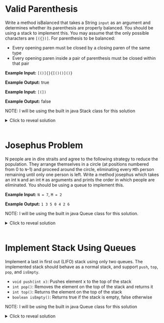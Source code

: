# Valid Parenthesis
Write a method isBalanced that takes a String `input` as an argument and determines whether its parenthesis are properly balanced. You should be using a stack to implement this. You may assume that the only possible characters are `[({})]`. For parenthesis to be balanced:

- Every opening paren must be closed by a closing paren of the same type
- Every opening paren inside a pair of parenthesis must be closed within that pair

**Example Input:** `[()]{}{[()()]()}`

**Example Output:** true

**Example Input:** `[(])`

**Example Output:** false

NOTE: I will be using the built in java Stack class for this solution

<details>
<summary>Click to reveal solution</summary>

# Solution
Iterate over the characters in the given string. When an open paren is encountered, push it to the stack. When a closing paren is encountered, pop the top element from the stack, and if the parenthesis don't match up, the parenthesis aren't balanced. If the stack is empty by the end of the string, return true. Otherwise, return false. The stack ensures that the most recently added open paren must be closed before anything else can be closed, and if it is empty at the end every open paren has been closed. 

```java
public static boolean isBalanced(String input) {
    char[] parens = input.toCharArray();
    Stack<Character> s = new Stack<Character>();
    
    //Iterate through every character in the input string
    for (char c : parens) {
        //If open paren, push to the stack
        if (c == '[' || c == '(' || c == '{') {
            s.push(c);
        }
        //If closing paren
        else {
            //If I can't pop an element, unbalanced
            if (s.isEmpty()) return false;

            //Pop the top off the stack
            char open = s.pop();

            //If the closing doesn't match the top of the stack, unbalanced
            if (open == '[' && c != ']') return false;
            if (open == '(' && c != ')') return false;
            if (open == '{' && c != '}') return false;
        }
    }

    //If we make it through the loop and stack is empty, return true
    return s.isEmpty();
}
```
Since pushing and popping from the stack is O(1) and we iterated through the input string once, the runtime of this method is O(n) where n is the number of characters in the string. Since I created a new stack which might potentially be filled with n elements, the space complexity is O(n).
</details>
<br>

# Josephus Problem
N people are in dire straits and agree to the following strategy to reduce the population. They arrange themselves in a circle (at positions numbered from 0 to `N`–1) and proceed around the circle, eliminating every `M`th person remaining until only one person is left. Write a method josephus which takes an int `N` and an int `M` as arguments and prints the order in which people are eliminated. You should be using a queue to implement this.

**Example Input:** `N = 7`, `M = 2`

**Example Output:** `1 3 5 0 4 2 6`

NOTE: I will be using the built in java Queue class for this solution.

<details>
<summary>Click to reveal solution</summary>

## Solution
Fill a queue with the numbers from 0 to `N`-1. The queue will represent the people who are yet to be eliminated. Then, continue the following process until the queue is empty. Remove `M`-1 people from the queue, but immediately enqueue them again since they are not eliminated. Then remove the next person, print out their number, and do not enqueue them, since they are now eliminated. 

```java
public static void josephus(int N, int M) {
    Queue<Integer> q = new LinkedList<Integer>();

    for (int i = 0; i < N; i++) q.add(i);

    while (!q.isEmpty()) {
        for (int i = 0; i < M-1; i++) q.add(q.remove());

        System.out.print(q.remove() + " ");
    }
}
```
Since this solution starts with N people and does M dequeues for every one person eliminated, the runtime is O(NM). Since the maximum size of the queue is N, the space complexity is O(N).
</details>
<br>

# Implement Stack Using Queues

Implement a last in first out (LIFO) stack using only two queues. The implemented stack should behave as a normal stack, and support `push`, `top`, `pop`, and `isEmpty`.

- `void push(int x)`: Pushes element x to the top of the stack
- `int pop()`: Removes the element on the top of the stack and returns it
- `int top()`: Returns the element on the top of the stack
- `boolean isEmpty()`: Returns true if the stack is empty, false otherwise

NOTE: I will be using the built in java Queue class for this solution

<details>
<summary>Click to reveal solution</summary>

## Solution
Let's call the two queues we have access to `q1` and `q2`. `q1` will function as our "main queue" and `q2` will be our temporary storage queue to help us implement the LIFO functionality. Note that there are multiple ways to do this problem, and this is just one of them. `push` can be implemented by simply adding the element to the `q1`. `pop` needs to remove and return the most recently added element to `q1` to follow stack behavior, so we must move all the elements of `q1` to `q2` until there is only one left, then remove and return that element. Then we can swap `q2` and `q1` so `q2` is now the main queue. `top` is the same as `pop`, but we add the last element back into `q2`. `isEmpty` simply checks if the main queue is empty.

```java
import java.util.LinkedList;
import java.util.Queue;

class myStack {
    private Queue<Integer> q1 = new LinkedList<Integer>();
    private Queue<Integer> q2 = new LinkedList<Integer>(); 

    public void push(int x) {
        q1.add(x);
    }
    
    public int pop() {
        int lastElement;

        //Move all but 1 element to q2
        while (q1.size() > 1) {
            q2.add(q1.remove());
        }

        //Store the last element
        lastElement = q1.remove();
        
        //Swap q1 and q2
        Queue<Integer> temp = q1;
        q1 = q2;
        q2 = temp;

        //Return stored element
        return lastElement;
    }
    
    public int top() {
        //Just pop, push it back in, and return
        int lastElement = pop();
        push(lastElement);
        
        return lastElement;
    }
    
    public boolean isEmpty() {
        return q1.isEmpty();
    }
}
```
If n is the number of elements currently in our implemented stack, `push` runs in O(1) time, `pop` runs in O(n) time, `top` runs in O(n) time, and `isEmpty` runs in O(1) time. Note that in a proper stack these operations should all have an expected runtime of O(1), so this implementation was more of an exercise than a good stack. 
</details>
